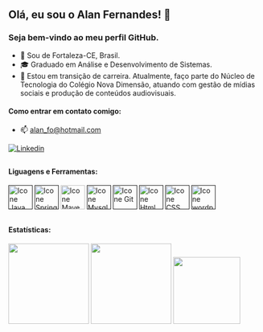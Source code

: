 <link rel="stylesheet" href="https://cdn.jsdelivr.net/gh/devicons/devicon@v2.15.1/devicon.min.css">

## Olá, eu sou o Alan Fernandes! 👋
### Seja bem-vindo ao meu perfil GitHub. 

- 🌅 Sou de Fortaleza-CE, Brasil.
- 🎓 Graduado em Análise e Desenvolvimento de Sistemas.
- 🚀 Estou em transição de carreira. Atualmente, faço parte do Núcleo de Tecnologia do Colégio Nova Dimensão, atuando com gestão de mídias sociais e produção de conteúdos audiovisuais.

#### Como entrar em contato comigo:
- 📫 alan_fo@hotmail.com
  
[<img alt="Linkedin" src="https://img.shields.io/badge/-linkedin-%230077B5?style=for-the-badge&logo=linkedin&logoColor=white"/>](https://www.linkedin.com/in/alanfernandeso)


##

#### Liguagens e Ferramentas:
[<img height="48px" width="48px" alt="Icone Java" src="https://skillicons.dev/icons?i=java"/>]()
[<img height="48px" width="48px" alt="Icone Spring" src="https://skillicons.dev/icons?i=spring"/>]()
[<img height="48px" width="48px" alt="Icone Maven" src="https://skillicons.dev/icons?i=maven"/>](h)
[<img height="48px" width="48px" alt="Icone Mysql" src="https://skillicons.dev/icons?i=mysql"/>]()
[<img height="48px" width="48px" alt="Icone Git" src="https://skillicons.dev/icons?i=git"/>]()
[<img height="48px" width="48px" alt="Icone Html" src="https://skillicons.dev/icons?i=html"/>]()
[<img height="48px" width="48px" alt="Icone CSS" src="https://skillicons.dev/icons?i=css"/>]()
[<img height="48px" width="48px" alt="Icone wordpress" src="https://skillicons.dev/icons?i=wordpress"/>]()

##

#### Estatísticas:
<div>
<img loading="lazy" height="160em" src="https://github-readme-stats.vercel.app/api/top-langs/?username=alanfernandeso&layout=compact&langs_count=7&theme=transparent"/>
<img loading="lazy" height="160em" src="https://github-readme-stats.vercel.app/api/?username=alanfernandeso&show_icons=true&include_all_commits=true&theme=transparent"/>
<img loading="lazy" height="133em" src="http://github-readme-streak-stats.herokuapp.com/?user=alanfernandeso&amp;theme=transparent">
</div>
